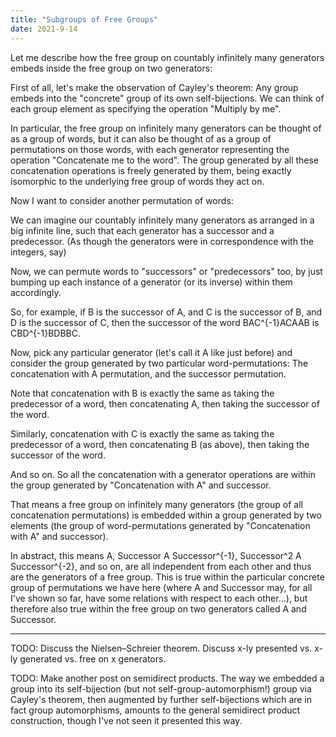 ```yaml
---
title: "Subgroups of Free Groups"
date: 2021-9-14
---
```

Let me describe how the free group on countably infinitely many generators embeds inside the free group on two generators: 

First of all, let's make the observation of Cayley's theorem: Any group embeds into the "concrete" group of its own self-bijections. We can think of each group element as specifying the operation "Multiply by me".

In particular, the free group on infinitely many generators can be thought of as a group of words, but it can also be thought of as a group of permutations on those words, with each generator representing the operation "Concatenate me to the word". The group generated by all these concatenation operations is freely generated by them, being exactly isomorphic to the underlying free group of words they act on.

Now I want to consider another permutation of words:

We can imagine our countably infinitely many generators as arranged in a big infinite line, such that each generator has a successor and a predecessor. (As though the generators were in correspondence with the integers, say)

Now, we can permute words to "successors" or "predecessors" too, by just bumping up each instance of a generator (or its inverse) within them accordingly.

So, for example, if B is the successor of A, and C is the successor of B, and D is the successor of C, then the successor of the word BAC^{-1}ACAAB is CBD^{-1}BDBBC.

Now, pick any particular generator (let's call it A like just before) and consider the group generated by two particular word-permutations: The concatenation with A permutation, and the successor permutation.

Note that concatenation with B is exactly the same as taking the predecessor of a word, then concatenating A, then taking the successor of the word.

Similarly, concatenation with C is exactly the same as taking the predecessor of a word, then concatenating B (as above), then taking the successor of the word.

And so on. So all the concatenation with a generator operations are within the group generated by "Concatenation with A" and successor.

That means a free group on infinitely many generators (the group of all concatenation permutations) is embedded within a group generated by two elements (the group of word-permutations generated by "Concatenation with A" and successor).

In abstract, this means A, Successor A Successor^{-1}, Successor^2 A Successor^{-2}, and so on, are all independent from each other and thus are the generators of a free group. This is true within the particular concrete group of permutations we have here (where A and Successor may, for all I've shown so far, have some relations with respect to each other…), but therefore also true within the free group on two generators called A and Successor.

----

TODO: Discuss the Nielsen–Schreier theorem. Discuss x-ly presented vs. x-ly generated vs. free on x generators.

TODO: Make another post on semidirect products. The way we embedded a group into its self-bijection (but not self-group-automorphism!) group via Cayley's theorem, then augmented by further self-bijections which are in fact group automorphisms, amounts to the general semidirect product construction, though I've not seen it presented this way.
